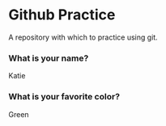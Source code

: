 # Github Practice

A repository with which to practice using git.

### What is your name?

Katie


### What is your favorite color?

Green
